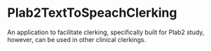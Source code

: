 # Plab2TextToSpeachClerking
An application to facilitate clerking, specifically built for Plab2 study, however, can be used in other clinical clerkings.
